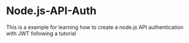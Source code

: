 # Node.js-API-Auth
This is a example for learning how to create a node.js API authentication with JWT following a tutorial
